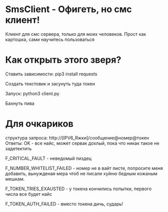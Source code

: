 # SmsClient - Офигеть, но смс клиент!
Клиент для смс сервера, только для моих человеков.
Прост как картошка, сами научитесь пользоваться

# Как открыть этого зверя?
Ставить зависимости:
pip3 install requests

Создать текстовик и засунуть туда токен

Запуск: python3 client.py

Бахнуть пива

# Для очкариков

структура запроса: http://[IPV6_Яжки]/сообщение@номер@токен
Ответы:
OK - все найс, может сервак дохлый, пока что никак такое не задетектить

F_CRITICAL_FAULT - неведомый пиздец

F_NUMBER_WHITELIST_FAILED - номер не в вайт листе, попросите меня добавить, вынужденая мера чтоб не писали хуйню бедным кожаным мешкам.

F_TOKEN_TRIES_EXAUSTED - у токена кончились попытки, первого числа все будет найс

F_TOKEN_AUTH_FAILED - вместо токена дичь, сударь!
